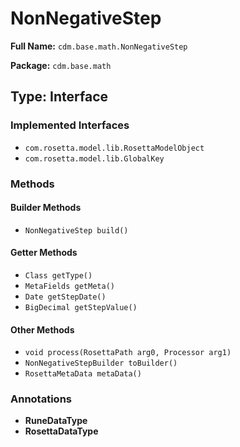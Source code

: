 # NonNegativeStep

**Full Name:** `cdm.base.math.NonNegativeStep`

**Package:** `cdm.base.math`

## Type: Interface

### Implemented Interfaces

- `com.rosetta.model.lib.RosettaModelObject`
- `com.rosetta.model.lib.GlobalKey`

### Methods

#### Builder Methods

- `NonNegativeStep build()`

#### Getter Methods

- `Class getType()`
- `MetaFields getMeta()`
- `Date getStepDate()`
- `BigDecimal getStepValue()`

#### Other Methods

- `void process(RosettaPath arg0, Processor arg1)`
- `NonNegativeStepBuilder toBuilder()`
- `RosettaMetaData metaData()`

### Annotations

- **RuneDataType**
- **RosettaDataType**

